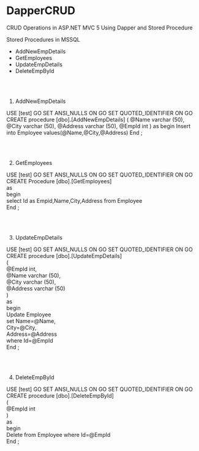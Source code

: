 # DapperCRUD
CRUD Operations in ASP.NET MVC 5 Using Dapper and Stored Procedure

Stored Procedures in MSSQL
- AddNewEmpDetails
- GetEmployees
- UpdateEmpDetails
- DeleteEmpById

<br>



</br>

1. AddNewEmpDetails

USE [test]
GO
SET ANSI_NULLS ON
GO
SET QUOTED_IDENTIFIER ON
GO
CREATE procedure [dbo].[AddNewEmpDetails]
(
@Name varchar (50),
@City varchar (50),
@Address varchar (50),
@EmpId int
)
as
begin
Insert into Employee values(@Name,@City,@Address)
End
;

<br>

</br>

2. GetEmployees

USE [test]
GO
SET ANSI_NULLS ON
GO
SET QUOTED_IDENTIFIER ON
GO
CREATE Procedure [dbo].[GetEmployees]    
as    
begin    
   select Id as Empid,Name,City,Address from Employee  
End
;

<br>

</br>

3. UpdateEmpDetails

USE [test]
GO
SET ANSI_NULLS ON
GO
SET QUOTED_IDENTIFIER ON
GO
CREATE procedure [dbo].[UpdateEmpDetails]  
(  
   @EmpId int,  
   @Name varchar (50),  
   @City varchar (50),  
   @Address varchar (50)  
)  
as  
begin  
   Update Employee  
   set Name=@Name,  
   City=@City,  
   Address=@Address  
   where Id=@EmpId  
End
;

<br>

</br>

4. DeleteEmpById

USE [test]
GO
SET ANSI_NULLS ON
GO
SET QUOTED_IDENTIFIER ON
GO
CREATE procedure [dbo].[DeleteEmpById]  
(  
   @EmpId int  
)  
as  
begin  
   Delete from Employee where Id=@EmpId  
End
;
